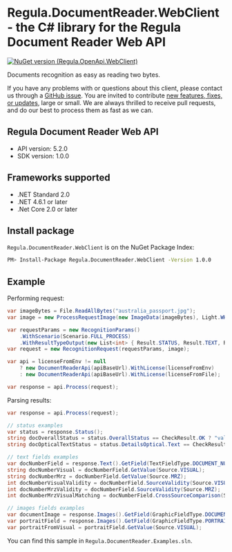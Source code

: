 # Regula.DocumentReader.WebClient - the C# library for the Regula Document Reader Web API

[![NuGet version (Regula.OpenApi.WebClient)](https://img.shields.io/nuget/v/Regula.DocumentReader.WebClient.svg?style=flat-square)](https://www.nuget.org/packages/Regula.DocumentReader.WebClient/)

Documents recognition as easy as reading two bytes.

If you have any problems with or questions about this client, please contact us
through a [GitHub issue](https://github.com/regulaforensics/DocumentReader-web-csharp-client/issues).
You are invited to contribute [new features, fixes, or updates](https://github.com/regulaforensics/DocumentReader-web-csharp-client/issues?q=is%3Aissue+is%3Aopen+label%3A%22help+wanted%22), large or small. 
We are always thrilled to receive pull requests, and do our best to process them as fast as we can.

## Regula Document Reader Web API

- API version: 5.2.0
- SDK version: 1.0.0

## Frameworks supported

- .NET Standard 2.0
- .NET 4.6.1 or later
- .Net Core 2.0 or later

## Install package
`Regula.DocumentReader.WebClient` is on the NuGet Package Index:

```bash
PM> Install-Package Regula.DocumentReader.WebClient -Version 1.0.0
```

## Example

Performing request:
```csharp
var imageBytes = File.ReadAllBytes("australia_passport.jpg");
var image = new ProcessRequestImage(new ImageData(imageBytes), Light.WHITE);

var requestParams = new RecognitionParams()
    .WithScenario(Scenario.FULL_PROCESS)
    .WithResultTypeOutput(new List<int> { Result.STATUS, Result.TEXT, Result.IMAGES, Result.DOCUMENT_TYPE });
var request = new RecognitionRequest(requestParams, image);

var api = licenseFromEnv != null 
    ? new DocumentReaderApi(apiBaseUrl).WithLicense(licenseFromEnv)
    : new DocumentReaderApi(apiBaseUrl).WithLicense(licenseFromFile);

var response = api.Process(request);
```

Parsing results:
```csharp
var response = api.Process(request);

// status examples
var status = response.Status();
string docOverallStatus = status.OverallStatus == CheckResult.OK ? "valid" : "not valid";
string docOpticalTextStatus = status.DetailsOptical.Text == CheckResult.OK ? "valid" : "not valid";

// text fields examples
var docNumberField = response.Text().GetField(TextFieldType.DOCUMENT_NUMBER);
string docNumberVisual = docNumberField.GetValue(Source.VISUAL);
string docNumberMrz = docNumberField.GetValue(Source.MRZ);
int docNumberVisualValidity = docNumberField.SourceValidity(Source.VISUAL);
int docNumberMrzValidity = docNumberField.SourceValidity(Source.MRZ);
int docNumberMrzVisualMatching = docNumberField.CrossSourceComparison(Source.MRZ, Source.VISUAL);

// images fields examples
var documentImage = response.Images().GetField(GraphicFieldType.DOCUMENT_FRONT).GetValue();
var portraitField = response.Images().GetField(GraphicFieldType.PORTRAIT);
var portraitFromVisual = portraitField.GetValue(Source.VISUAL);
```
You can find this sample in `Regula.DocumentReader.Examples.sln`.
